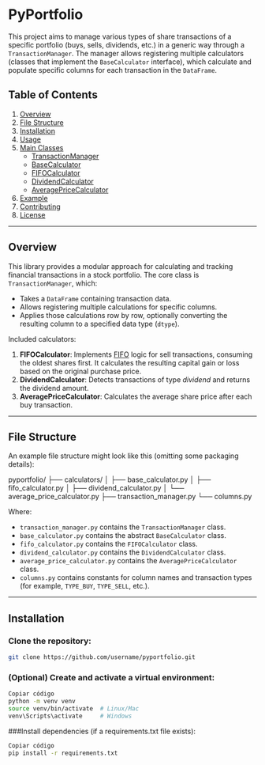 # PyPortfolio

This project aims to manage various types of share transactions of a specific portfolio (buys, sells, dividends, etc.) in a generic way through a `TransactionManager`. The manager allows registering multiple calculators (classes that implement the `BaseCalculator` interface), which calculate and populate specific columns for each transaction in the `DataFrame`.

## Table of Contents
1. [Overview](#overview)
2. [File Structure](#file-structure)
3. [Installation](#installation)
4. [Usage](#usage)
5. [Main Classes](#main-classes)
   - [TransactionManager](#transactionmanager)
   - [BaseCalculator](#basecalculator)
   - [FIFOCalculator](#fifocalculator)
   - [DividendCalculator](#dividendcalculator)
   - [AveragePriceCalculator](#averagepricecalculator)
6. [Example](#example)
7. [Contributing](#contributing)
8. [License](#license)

---

## Overview

This library provides a modular approach for calculating and tracking financial transactions in a stock portfolio. The core class is `TransactionManager`, which:
- Takes a `DataFrame` containing transaction data.
- Allows registering multiple calculations for specific columns.
- Applies those calculations row by row, optionally converting the resulting column to a specified data type (`dtype`).

Included calculators:
1. **FIFOCalculator**: Implements [FIFO](https://en.wikipedia.org/wiki/FIFO) logic for sell transactions, consuming the oldest shares first. It calculates the resulting capital gain or loss based on the original purchase price.
2. **DividendCalculator**: Detects transactions of type _dividend_ and returns the dividend amount.
3. **AveragePriceCalculator**: Calculates the average share price after each buy transaction.

---

## File Structure

An example file structure might look like this (omitting some packaging details):

pyportfolio/ 
├── calculators/ 
│ ├── base_calculator.py 
│ ├── fifo_calculator.py 
│ ├── dividend_calculator.py 
│ └── average_price_calculator.py 
├── transaction_manager.py 
└── columns.py


Where:
- `transaction_manager.py` contains the `TransactionManager` class.
- `base_calculator.py` contains the abstract `BaseCalculator` class.
- `fifo_calculator.py` contains the `FIFOCalculator` class.
- `dividend_calculator.py` contains the `DividendCalculator` class.
- `average_price_calculator.py` contains the `AveragePriceCalculator` class.
- `columns.py` contains constants for column names and transaction types (for example, `TYPE_BUY`, `TYPE_SELL`, etc.).

---

## Installation

### Clone the repository:
   ```bash
   git clone https://github.com/username/pyportfolio.git
   ```
### (Optional) Create and activate a virtual environment:
```bash
Copiar código
python -m venv venv
source venv/bin/activate  # Linux/Mac
venv\Scripts\activate     # Windows
```

###Install dependencies (if a requirements.txt file exists):
```bash
Copiar código
pip install -r requirements.txt
```

